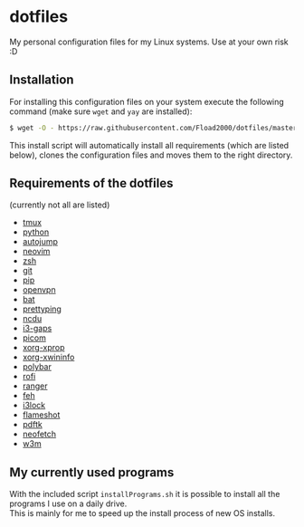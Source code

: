 # dotfiles

My personal configuration files for my Linux systems. Use at your own risk :D


## Installation

For installing this configuration files on your system execute the following command (make sure `wget` and `yay` are installed):
```sh
$ wget -O - https://raw.githubusercontent.com/Fload2000/dotfiles/master/install.sh | bash
```

This install script will automatically install all requirements (which are listed below), clones the configuration files and moves them to the right directory.


## Requirements of the dotfiles

(currently not all are listed)

- [tmux](https://wiki.archlinux.org/index.php/Tmux)
- [python](https://wiki.archlinux.org/index.php/Python)
- [autojump](https://wiki.archlinux.org/index.php/Bash#Autojump)
- [neovim](https://wiki.archlinux.org/index.php/Neovim)
- [zsh](https://wiki.archlinux.org/index.php/Zsh)
- [git](https://wiki.archlinux.org/index.php/git)
- [pip](https://wiki.archlinux.org/index.php/Python#Package_management)
- [openvpn](https://wiki.archlinux.org/index.php/OpenVPN)
- [bat](https://github.com/sharkdp/bat)
- [prettyping](http://denilson.sa.nom.br/prettyping/)
- [ncdu](https://dev.yorhel.nl/ncdu)
- [i3-gaps](https://wiki.archlinux.org/index.php/I3)
- [picom](https://wiki.archlinux.org/index.php/Picom)
- [xorg-xprop](https://www.archlinux.org/packages/extra/x86_64/xorg-xprop/)
- [xorg-xwininfo](https://www.archlinux.org/packages/extra/x86_64/xorg-xwininfo/)
- [polybar](https://github.com/polybar/polybar)
- [rofi](https://wiki.archlinux.org/index.php/Rofi)
- [ranger](https://wiki.archlinux.de/title/Ranger)
- [feh](https://wiki.archlinux.de/title/Feh)
- [i3lock](https://i3wm.org/i3lock/)
- [flameshot](https://flameshot.js.org)
- [pdftk](https://www.archlinux.org/packages/community/any/pdftk/)
- [neofetch](https://www.archlinux.org/packages/community/any/neofetch/)
- [w3m](https://www.archlinux.org/packages/extra/x86_64/w3m/)


## My currently used programs

With the included script `installPrograms.sh` it is possible to install all the programs I use on a daily drive.  
This is mainly for me to speed up the install process of new OS installs.
